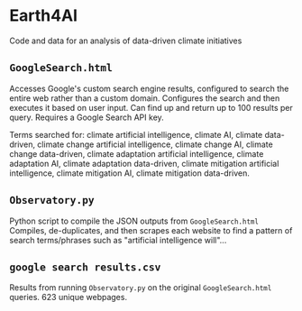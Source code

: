 # Earth4AI
Code and data for an analysis of data-driven climate initiatives

## `GoogleSearch.html`
Accesses Google's custom search engine results, configured to search the entire web rather than a custom domain. Configures the search and then executes it based on user input. Can find up and return up to 100 results per query. Requires a Google Search API key.

Terms searched for: climate artificial intelligence, climate AI, climate data-driven, climate change artificial intelligence, climate change AI, climate change data-driven, climate adaptation artificial intelligence, climate adaptation AI, climate adaptation data-driven, climate mitigation artificial intelligence, climate mitigation AI, climate mitigation data-driven.

## `Observatory.py`
Python script to compile the JSON outputs from `GoogleSearch.html` Compiles, de-duplicates, and then scrapes each website to find a pattern of search terms/phrases such as "artificial intelligence will"...

## `google search results.csv`
Results from running `Observatory.py` on the original `GoogleSearch.html` queries. 623 unique webpages.
